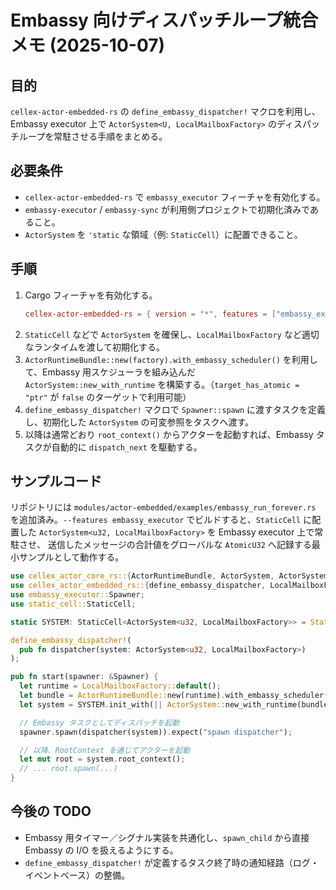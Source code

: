 # Embassy 向けディスパッチループ統合メモ (2025-10-07)

## 目的
`cellex-actor-embedded-rs` の `define_embassy_dispatcher!` マクロを利用し、Embassy executor 上で
`ActorSystem<U, LocalMailboxFactory>` のディスパッチループを常駐させる手順をまとめる。

## 必要条件
- `cellex-actor-embedded-rs` で `embassy_executor` フィーチャを有効化する。
- `embassy-executor` / `embassy-sync` が利用側プロジェクトで初期化済みであること。
- `ActorSystem` を `'static` な領域（例: `StaticCell`）に配置できること。

## 手順
1. Cargo フィーチャを有効化する。
   ```toml
   cellex-actor-embedded-rs = { version = "*", features = ["embassy_executor"] }
   ```
2. `StaticCell` などで `ActorSystem` を確保し、`LocalMailboxFactory` など適切なランタイムを渡して初期化する。
3. `ActorRuntimeBundle::new(factory).with_embassy_scheduler()` を利用して、Embassy 用スケジューラを組み込んだ `ActorSystem::new_with_runtime` を構築する。（`target_has_atomic = "ptr"` が `false` のターゲットで利用可能）
4. `define_embassy_dispatcher!` マクロで `Spawner::spawn` に渡すタスクを定義し、初期化した `ActorSystem` の可変参照をタスクへ渡す。
5. 以降は通常どおり `root_context()` からアクターを起動すれば、Embassy タスクが自動的に `dispatch_next` を駆動する。

## サンプルコード

リポジトリには `modules/actor-embedded/examples/embassy_run_forever.rs` を追加済み。`--features embassy_executor`
でビルドすると、`StaticCell` に配置した `ActorSystem<u32, LocalMailboxFactory>` を Embassy executor 上で常駐させ、
送信したメッセージの合計値をグローバルな `AtomicU32` へ記録する最小サンプルとして動作する。

```rust
use cellex_actor_core_rs::{ActorRuntimeBundle, ActorSystem, ActorSystemConfig, MailboxOptions};
use cellex_actor_embedded_rs::{define_embassy_dispatcher, LocalMailboxFactory};
use embassy_executor::Spawner;
use static_cell::StaticCell;

static SYSTEM: StaticCell<ActorSystem<u32, LocalMailboxFactory>> = StaticCell::new();

define_embassy_dispatcher!(
  pub fn dispatcher(system: ActorSystem<u32, LocalMailboxFactory>)
);

pub fn start(spawner: &Spawner) {
  let runtime = LocalMailboxFactory::default();
  let bundle = ActorRuntimeBundle::new(runtime).with_embassy_scheduler();
  let system = SYSTEM.init_with(|| ActorSystem::new_with_runtime(bundle, ActorSystemConfig::default()));

  // Embassy タスクとしてディスパッチを起動
  spawner.spawn(dispatcher(system)).expect("spawn dispatcher");

  // 以降、RootContext を通じてアクターを起動
  let mut root = system.root_context();
  // ... root.spawn(...)
}
```

## 今後の TODO
- Embassy 用タイマー／シグナル実装を共通化し、`spawn_child` から直接 Embassy の I/O を扱えるようにする。
- `define_embassy_dispatcher!` が定義するタスク終了時の通知経路（ログ・イベントベース）の整備。
